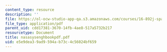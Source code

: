 ```yaml
---
content_type: resource
description: ''
file: https://ol-ocw-studio-app-qa.s3.amazonaws.com/courses/16-892j-space-system-architecture-and-design-fall-2004/e5e9dea39ad9594ab73c4c56024bf659_nasasysenghbookpdf.pdf
file_type: application/pdf
parent_uid: cdd17381-3670-14fb-4ae8-517a5732b217
resourcetype: Document
title: nasasysenghbookpdf.pdf
uid: e5e9dea3-9ad9-594a-b73c-4c56024bf659
---
```

